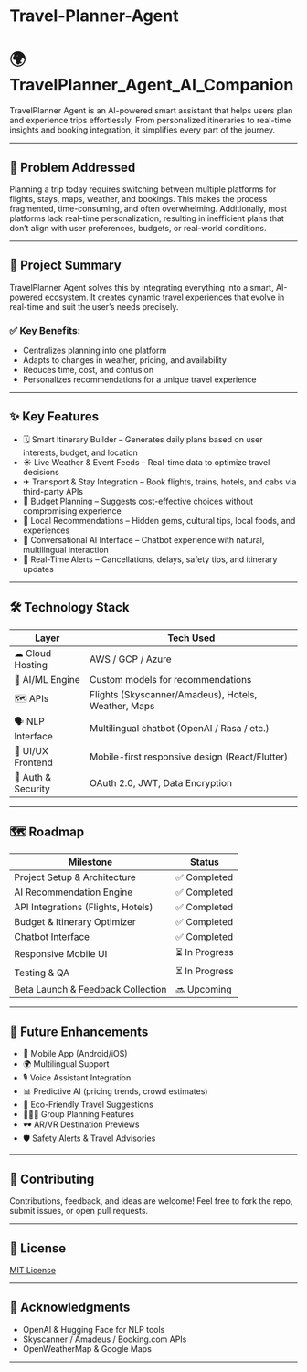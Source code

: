 # Travel-Planner-Agent
# 🌍 TravelPlanner_Agent_AI_Companion

TravelPlanner Agent is an AI-powered smart assistant that helps users plan and experience trips effortlessly. From personalized itineraries to real-time insights and booking integration, it simplifies every part of the journey.

---

## 🚨 Problem Addressed

Planning a trip today requires switching between multiple platforms for flights, stays, maps, weather, and bookings. This makes the process fragmented, time-consuming, and often overwhelming. Additionally, most platforms lack real-time personalization, resulting in inefficient plans that don’t align with user preferences, budgets, or real-world conditions.

---

## 📌 Project Summary

TravelPlanner Agent solves this by integrating everything into a smart, AI-powered ecosystem. It creates dynamic travel experiences that evolve in real-time and suit the user’s needs precisely.

### ✅ Key Benefits:

- Centralizes planning into one platform  
- Adapts to changes in weather, pricing, and availability  
- Reduces time, cost, and confusion  
- Personalizes recommendations for a unique travel experience  

---

## ✨ Key Features

- 🗓 Smart Itinerary Builder – Generates daily plans based on user interests, budget, and location  
- ☀ Live Weather & Event Feeds – Real-time data to optimize travel decisions  
- ✈ Transport & Stay Integration – Book flights, trains, hotels, and cabs via third-party APIs  
- 💸 Budget Planning – Suggests cost-effective choices without compromising experience  
- 📍 Local Recommendations – Hidden gems, cultural tips, local foods, and experiences  
- 💬 Conversational AI Interface – Chatbot experience with natural, multilingual interaction  
- 🔔 Real-Time Alerts – Cancellations, delays, safety tips, and itinerary updates  

---

## 🛠 Technology Stack

| Layer            | Tech Used                                     |
|------------------|-----------------------------------------------|
| ☁ Cloud Hosting  | AWS / GCP / Azure                            |
| 🤖 AI/ML Engine   | Custom models for recommendations             |
| 🗺 APIs           | Flights (Skyscanner/Amadeus), Hotels, Weather, Maps |
| 🗣 NLP Interface  | Multilingual chatbot (OpenAI / Rasa / etc.) |
| 📱 UI/UX Frontend | Mobile-first responsive design (React/Flutter) |
| 🔐 Auth & Security| OAuth 2.0, JWT, Data Encryption               |

---

## 🗺 Roadmap

| Milestone                             | Status         |
|--------------------------------------|----------------|
| Project Setup & Architecture         | ✅ Completed    |
| AI Recommendation Engine             | ✅ Completed    |
| API Integrations (Flights, Hotels)   | ✅ Completed    |
| Budget & Itinerary Optimizer         | ✅ Completed    |
| Chatbot Interface                    | ✅ Completed    |
| Responsive Mobile UI                 | ⏳ In Progress  |
| Testing & QA                         | ⏳ In Progress  |
| Beta Launch & Feedback Collection    | 🔜 Upcoming     |

---

## 🔮 Future Enhancements

- 📱 Mobile App (Android/iOS)
- 🌍 Multilingual Support
- 🎙 Voice Assistant Integration
- 📊 Predictive AI (pricing trends, crowd estimates)
- 🌱 Eco-Friendly Travel Suggestions
- 🧑‍🤝‍🧑 Group Planning Features
- 🕶 AR/VR Destination Previews
- 🛡 Safety Alerts & Travel Advisories

---

## 🤝 Contributing

Contributions, feedback, and ideas are welcome! Feel free to fork the repo, submit issues, or open pull requests.

---

## 📜 License

[MIT License](LICENSE)

---

## 🙌 Acknowledgments

- OpenAI & Hugging Face for NLP tools
- Skyscanner / Amadeus / Booking.com APIs
- OpenWeatherMap & Google Maps

---
